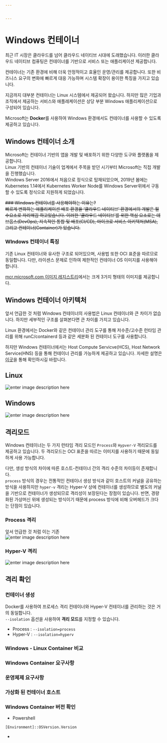 ```yaml
---


---
```


<h1 id="windows-컨테이너">Windows 컨테이너</h1>
<p>최근 IT 시장은 클라우드를 넘어 클라우드 네이티브 시대에 도래했습니다.  이러한 클라우드 네이티브 컴퓨팅은 컨테이너를 기반으로 서비스 또는 애플리케이션 제공합니다.</p>
<p>컨테이너는 기존 환경에 비해 더욱 안정적이고 효율인 운영/관리를 제공합니다. 또한 비즈니스 요구의 변화에 빠르게 대응 가능하며 시스템 확장이 용이한 특징을 가지고 있습니다.</p>
<p>지금까지  대부분 컨테이너는 Linux 시스템에서 제공되어 왔습니다. 하지만 많은 기업과 조직에서 제공하는 서비스와 애플레케이션은 상당 부분 Windows 애플리케이션으로 구성되어 있습니다.</p>
<p>Microsoft는 <strong>Docker</strong>를 사용하여 Windows 환경에서도 컨테이너를 사용할 수 있도록 제공하고 있습니다.</p>
<h2 id="windows-컨테이너-소개">Windows 컨테이너 소개</h2>
<p>Microsoft는 컨테이너 기반의 앱을 개발 및 배포하기 위한 다양한 도구와 플랫폼을 제공합니다.<br>
Linux 기반의 컨테이너 기술이 업계에서 주목을 받던 시기부터 Microsoft는 직접 개발을 진행했습니다.<br>
Windows Server 2016에서 처음으로 정식으로 탑재되었으며, 2019년 봄에는 Kubernetes 1.14에서 Kubernetes Worker Node를 Windows Server위에서  구동할 수 있도록 정식으로 지원하게 되었습니다.</p>
<p><s>### Windows 컨테이너를 사용해야하는 이유는?<br>
빠르게 변화하는 애플리케이션 배포 환경을  ‘클라우드 네이티브’ 환경에서의 개발은 필수요소로 자리매김 하고있습니다. 이러한 '클라우드 네이티브’를 위한 핵심 요소로는 데브옵스(DevOps), 지속적인 통합 및 배포(CI/CD),  마이크로 서비스 아키텍처(MSA), 그리고 컨테이너(Container)가 있습니다.</s></p>
<h3 id="windows-컨테이너-특징">WIndows 컨테이너 특징</h3>
<p>기존 Linux 컨테이너와 유사한 구조로 되어있으며, 사용법 또한 OCI 표준을 따르므로 동일합니다. 다만, 라이센스 문제로 인하여 제한적인 컨테이너 OS 이미지를 사용해야 합니다.</p>
<p><a href="https://hub.docker.com/_/microsoft-windows-base-os-images">mcr.microsoft.com 이미지 레지스트리</a>에서는 크게 3가지 형태의 이미지를 제공합니다.</p>
<h2 id="windows-컨테이너-아키텍처">Windows 컨테이너 아키텍처</h2>
<p>앞서 언급한 것 처럼 Windows  컨테이너의 사용법은 Linux 컨테이너와 큰 차이가 없습니다. 하지만 세부적인 구조를 살펴본다면 큰 차이를 가지고 있습니다.</p>
<p>Linux 환경에서는 Docker와 같은 컨테이너 관리 도구를 통해 저수준/고수준 런타임 관리를 위해  runC/containerd 등과 같은 세분화 된 컨테이너 도구를 사용합니다.</p>
<p>하지만 Windows 컨테이너에서는 Host Compute Servicve(HCS), Host Network Service(HNS) 등을 통해 컨테이너 관리를 가능하게 제공하고 있습니다. 자세한 설명은 <a href="%5Bhttps://techcommunity.microsoft.com/t5/containers/introducing-the-host-compute-service-hcs/ba-p/382332%5D(https://techcommunity.microsoft.com/t5/containers/introducing-the-host-compute-service-hcs/ba-p/382332)">이곳</a>을 통해 확인하시길 바랍니다.</p>
<h2 id="linux">Linux</h2>
<p><img src="https://docs.microsoft.com/ko-kr/virtualization/windowscontainers/deploy-containers/media/docker-on-linux.png" alt="enter image description here"></p>
<h2 id="windows">Windows</h2>
<p><img src="https://docs.microsoft.com/ko-kr/virtualization/windowscontainers/deploy-containers/media/hcs.png" alt="enter image description here"></p>
<h2 id="격리모드">격리모드</h2>
<p>Windows 컨테이너는 두 가지 런타임 격리 모드인 <code>Process</code>와 <code>Hypver-V</code> 격리모드를 제공하고 있습니다. 두 격리모드는 OCI 표준을 따르는 이미지를 사용하기 때문에 동일하게 사용 가능합니다.</p>
<p>다만, 생성 방식의 차이에 따른 호스트-컨테이너 간의 격리 수준의 차이등이 존재합니다.<br>
<code>process</code> 방식의 경우는 전통적인 컨테이너 생성 방식과 같이 호스트의 커널을 공유하는 방식을 사용하지만 <code>hyper-v</code> 격리는 Hyper-V 상에 컨테이너를 생성하므로 별도의 커널을 기반으로 컨테이너가 생성되므로 격리성이 보장된다는 장점이 있습니다. 반면, 경량화된 가상머신 위에  생성되는 방식이기 때문에 process 방식에 비해 오버헤드가 크다는 단점이 있습니다.</p>
<h3 id="process-격리">Process 격리</h3>
<p>앞서 언급한 것 처럼 이는 기존<br>
<img src="https://docs.microsoft.com/ko-kr/virtualization/windowscontainers/manage-containers/media/container-arch-process.png" alt="enter image description here"></p>
<h3 id="hyper-v-격리">Hyper-V 격리</h3>
<p><img src="https://docs.microsoft.com/ko-kr/virtualization/windowscontainers/manage-containers/media/container-arch-hyperv.png" alt="enter image description here"></p>
<h2 id="격리-확인">격리 확인</h2>
<h3 id="컨테이너-생성">컨테이너 생성</h3>
<p>Docker를 사용하여 프로세스 격리 컨테이너와 Hyper-V 컨테이너를 관리하는 것은 거의 동일합니다.<br>
<code>--isolation</code> 옵션을 사용하여 <strong>격리 모드</strong>를 지정할 수 있습니다.</p>
<ul>
<li>Process : <code>--isolation=process</code></li>
<li>Hyper-V : <code>--isolation=hyperv</code></li>
</ul>
<h3 id="windows---linux-container-비교">Windows - Linux Container 비교</h3>
<h3 id="windows-container-요구사항">Windows Container 요구사항</h3>
<h3 id="운영체제-요구사항">운영체제 요구사항</h3>
<h3 id="가상화-된-컨테이너-호스트">가상화 된 컨테이너 호스트</h3>
<h3 id="windows-container-버전-확인">Windows Container 버전 확인</h3>
<ul>
<li>Powershell</li>
</ul>
<pre class=" language-bash"><code class="prism  language-bash"><span class="token punctuation">[</span>Environment<span class="token punctuation">]</span>::OSVersion.Version
</code></pre>
<ul>
<li></li>
</ul>

<!--stackedit_data:
eyJoaXN0b3J5IjpbMzY0NDg3MjU3XX0=
-->
